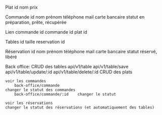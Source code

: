 Plat
id
nom
prix

Commande
id
nom
prénom
téléphone
mail
carte bancaire
statut en préparation, prête, récupérée

Lien commande
id
commande id
plat id

Tables
id
taille
reservation id

Réservation
id
nom
prénom
téléphone
mail
carte bancaire
statut réservé, libéré

Back office:
CRUD des tables
api/v1/table
api/v1/table/save
api/v1/table/update/:id
api/v1/table/delete/:id
CRUD des plats

    voir les commandes
    	back-office/commande
    changer le statut des commandes
    	back-office/commande/:id	changer le statut

    voir les réservations
    changer le statut des réservations (et automatiquement des tables)
